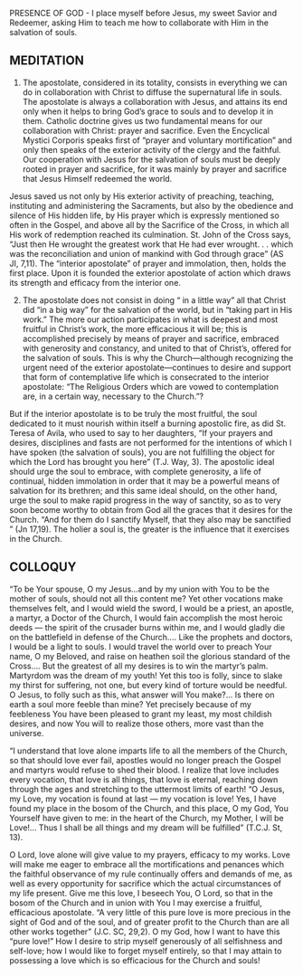 PRESENCE OF GOD - I place myself before Jesus, my sweet Savior and Redeemer, asking Him to teach me how to collaborate with Him in the salvation of souls.

## MEDITATION

1. The apostolate, considered in its totality, consists in everything we can do in collaboration with Christ to diffuse the supernatural life in souls. The apostolate is always a collaboration with Jesus, and attains its end only when it helps to bring God’s grace to souls and to develop it in them. Catholic doctrine gives us two fundamental means for our collaboration with Christ: prayer and sacrifice. Even the Encyclical Mystici Corporis speaks first of “prayer and voluntary mortification” and only then speaks of the exterior activity of the clergy and the faithful. Our cooperation with Jesus for the salvation of souls must be deeply rooted in prayer and sacrifice, for it was mainly by prayer and sacrifice that Jesus Himself redeemed the world. 

Jesus saved us not only by His exterior activity of preaching, teaching, instituting and administering the Sacraments, but also by the obedience and silence of His hidden life, by His prayer which is expressly mentioned so often in the Gospel, and above all by the Sacrifice of the Cross, in which all His work of redemption reached its culmination. St. John of the Cross says, “Just then He wrought the greatest work that He had ever wrought. . . which was the reconciliation and union of mankind with God through grace” (AS JI, 7,11). The “interior apostolate” of prayer and immolation, then, holds the first place. Upon it is founded the exterior apostolate of action which draws its strength and efficacy from the interior one.


2. The apostolate does not consist in doing “ in a little way” all that Christ did “in a big way” for the salvation of the world, but in “taking part in His work.” The more our action participates in what is deepest and most fruitful in Christ’s work, the more efficacious it will be; this is accomplished precisely by means of prayer and sacrifice, embraced with generosity and constancy, and united to that of Christ’s, offered for the salvation of souls. This is why the Church—although recognizing the urgent need of the exterior apostolate—continues to desire and support that form of contemplative life which is consecrated to the interior apostolate: “The Religious Orders which are vowed to contemplation are, in a certain way, necessary to the Church.”?

But if the interior apostolate is to be truly the most fruitful, the soul dedicated to it must nourish within itself a burning apostolic fire, as did St. Teresa of Avila, who used to say to her daughters, “If your prayers and desires, disciplines and fasts are not performed for the intentions of which I have spoken (the salvation of souls), you are not fulfilling the object for which the Lord has brought you here” (T.J. Way, 3). The apostolic ideal should urge the soul to embrace, with complete generosity, a life of continual, hidden immolation in order that it may be a powerful means of salvation for its brethren; and this same ideal should, on the other hand, urge the soul to make rapid progress in the way of sanctity, so as to very soon become worthy to obtain from God all the graces that it desires for the Church. “And for them do I sanctify Myself, that they also may be sanctified ” (Jn 17,19). The holier a soul is, the greater is the influence that it exercises in the Church. 

## COLLOQUY

“To be Your spouse, O my Jesus...and by my union with You to be the mother of souls, should not all this content me? Yet other vocations make themselves felt, and I would wield the sword, I would be a priest, an apostle, a martyr, a Doctor of the Church, I would fain accomplish the most heroic deeds — the spirit of the crusader burns within me, and I would gladly die on the battlefield in defense of the Church.... Like the prophets and doctors, I would be a light to souls. I would travel the world over to preach Your name, O my Beloved, and raise on heathen soil the glorious standard of the Cross.... But the greatest of all my desires is to win the martyr’s palm. Martyrdom was the dream of my youth! Yet this too is folly, since to slake my thirst for suffering, not one, but every kind of torture would be needful. O Jesus, to folly such as this, what answer will You make?... Is there on earth a soul more feeble than mine? Yet precisely because of my feebleness You have been pleased to grant my least, my most childish desires, and now You will to realize those others, more vast than the universe. 

“I understand that love alone imparts life to all the members of the Church, so that should love ever fail, apostles would no longer preach the Gospel and martyrs would refuse to shed their blood. I realize that love includes every vocation, that love is all things, that love is eternal, reaching down through the ages and stretching to the uttermost limits of earth! “O Jesus, my Love, my vocation is found at last — my vocation is love! Yes, I have found my place in the bosom of the Church, and this place, O my God, You Yourself have given to me: in the heart of the Church, my Mother, I will be Love!... Thus I shall be all things and my dream will be fulfilled” (T.C.J. St, 13). 

O Lord, love alone will give value to my prayers, efficacy to my works. Love will make me eager to embrace all the mortifications and penances which the faithful observance of my rule continually offers and demands of me, as well as every opportunity for sacrifice which the actual circumstances of my life present. Give me this love, I beseech You, O Lord, so that in the bosom of the Church and in union with You I may exercise a fruitful, efficacious apostolate. “A very little of this pure love is more precious in the sight of God and of the soul, and of greater profit to the Church than are all other works together” (J.C. SC, 29,2). O my God, how I want to have this “pure love!” How I desire to strip myself generously of all selfishness and self-love; how I would like to forget myself entirely, so that I may attain to possessing a love which is so efficacious for the Church and souls!